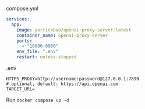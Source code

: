 compose.yml
```yaml
services:
  app:
    image: yorrickbao/openai-proxy-server:latest
    container_name: openai-proxy-server
    ports:
      - "18080:8080"
    env_file: ".env"
    restart: unless-stopped
```

.env
```
HTTPS_PROXY=http://username:password@127.0.0.1:7890
# optional, default: https://api.openai.com
TARGET_URL=
```

Run `docker compose up -d`
